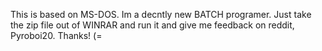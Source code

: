 This is based on MS-DOS. Im a decntly new BATCH programer. Just take the zip file out of WINRAR and run it and give me feedback on reddit, 
Pyroboi20.
Thanks!
(=
